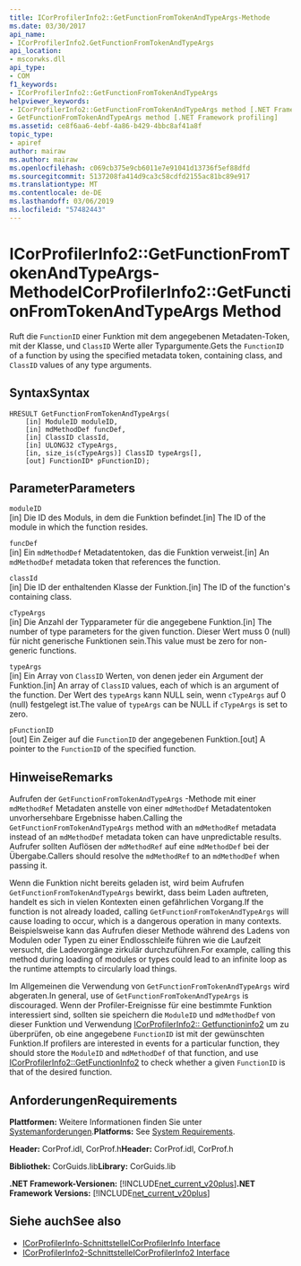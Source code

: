 ```yaml
---
title: ICorProfilerInfo2::GetFunctionFromTokenAndTypeArgs-Methode
ms.date: 03/30/2017
api_name:
- ICorProfilerInfo2.GetFunctionFromTokenAndTypeArgs
api_location:
- mscorwks.dll
api_type:
- COM
f1_keywords:
- ICorProfilerInfo2::GetFunctionFromTokenAndTypeArgs
helpviewer_keywords:
- ICorProfilerInfo2::GetFunctionFromTokenAndTypeArgs method [.NET Framework profiling]
- GetFunctionFromTokenAndTypeArgs method [.NET Framework profiling]
ms.assetid: ce8f6aa6-4ebf-4a86-b429-4bbc8af41a8f
topic_type:
- apiref
author: mairaw
ms.author: mairaw
ms.openlocfilehash: c069cb375e9cb6011e7e91041d13736f5ef88dfd
ms.sourcegitcommit: 5137208fa414d9ca3c58cdfd2155ac81bc89e917
ms.translationtype: MT
ms.contentlocale: de-DE
ms.lasthandoff: 03/06/2019
ms.locfileid: "57482443"
---
```

# <a name="icorprofilerinfo2getfunctionfromtokenandtypeargs-method"></a><span data-ttu-id="1f79e-102">ICorProfilerInfo2::GetFunctionFromTokenAndTypeArgs-Methode</span><span class="sxs-lookup"><span data-stu-id="1f79e-102">ICorProfilerInfo2::GetFunctionFromTokenAndTypeArgs Method</span></span>
<span data-ttu-id="1f79e-103">Ruft die `FunctionID` einer Funktion mit dem angegebenen Metadaten-Token, mit der Klasse, und `ClassID` Werte aller Typargumente.</span><span class="sxs-lookup"><span data-stu-id="1f79e-103">Gets the `FunctionID` of a function by using the specified metadata token, containing class, and `ClassID` values of any type arguments.</span></span>  
  
## <a name="syntax"></a><span data-ttu-id="1f79e-104">Syntax</span><span class="sxs-lookup"><span data-stu-id="1f79e-104">Syntax</span></span>  
  
```  
HRESULT GetFunctionFromTokenAndTypeArgs(  
    [in] ModuleID moduleID,  
    [in] mdMethodDef funcDef,  
    [in] ClassID classId,  
    [in] ULONG32 cTypeArgs,  
    [in, size_is(cTypeArgs)] ClassID typeArgs[],  
    [out] FunctionID* pFunctionID);  
```  
  
## <a name="parameters"></a><span data-ttu-id="1f79e-105">Parameter</span><span class="sxs-lookup"><span data-stu-id="1f79e-105">Parameters</span></span>  
 `moduleID`  
 <span data-ttu-id="1f79e-106">[in] Die ID des Moduls, in dem die Funktion befindet.</span><span class="sxs-lookup"><span data-stu-id="1f79e-106">[in] The ID of the module in which the function resides.</span></span>  
  
 `funcDef`  
 <span data-ttu-id="1f79e-107">[in] Ein `mdMethodDef` Metadatentoken, das die Funktion verweist.</span><span class="sxs-lookup"><span data-stu-id="1f79e-107">[in] An `mdMethodDef` metadata token that references the function.</span></span>  
  
 `classId`  
 <span data-ttu-id="1f79e-108">[in] Die ID der enthaltenden Klasse der Funktion.</span><span class="sxs-lookup"><span data-stu-id="1f79e-108">[in] The ID of the function's containing class.</span></span>  
  
 `cTypeArgs`  
 <span data-ttu-id="1f79e-109">[in] Die Anzahl der Typparameter für die angegebene Funktion.</span><span class="sxs-lookup"><span data-stu-id="1f79e-109">[in] The number of type parameters for the given function.</span></span> <span data-ttu-id="1f79e-110">Dieser Wert muss 0 (null) für nicht generische Funktionen sein.</span><span class="sxs-lookup"><span data-stu-id="1f79e-110">This value must be zero for non-generic functions.</span></span>  
  
 `typeArgs`  
 <span data-ttu-id="1f79e-111">[in] Ein Array von `ClassID` Werten, von denen jeder ein Argument der Funktion.</span><span class="sxs-lookup"><span data-stu-id="1f79e-111">[in] An array of `ClassID` values, each of which is an argument of the function.</span></span> <span data-ttu-id="1f79e-112">Der Wert des `typeArgs` kann NULL sein, wenn `cTypeArgs` auf 0 (null) festgelegt ist.</span><span class="sxs-lookup"><span data-stu-id="1f79e-112">The value of `typeArgs` can be NULL if `cTypeArgs` is set to zero.</span></span>  
  
 `pFunctionID`  
 <span data-ttu-id="1f79e-113">[out] Ein Zeiger auf die `FunctionID` der angegebenen Funktion.</span><span class="sxs-lookup"><span data-stu-id="1f79e-113">[out] A pointer to the `FunctionID` of the specified function.</span></span>  
  
## <a name="remarks"></a><span data-ttu-id="1f79e-114">Hinweise</span><span class="sxs-lookup"><span data-stu-id="1f79e-114">Remarks</span></span>  
 <span data-ttu-id="1f79e-115">Aufrufen der `GetFunctionFromTokenAndTypeArgs` -Methode mit einer `mdMethodRef` Metadaten anstelle von einer `mdMethodDef` Metadatentoken unvorhersehbare Ergebnisse haben.</span><span class="sxs-lookup"><span data-stu-id="1f79e-115">Calling the `GetFunctionFromTokenAndTypeArgs` method with an `mdMethodRef` metadata instead of an `mdMethodDef` metadata token can have unpredictable results.</span></span> <span data-ttu-id="1f79e-116">Aufrufer sollten Auflösen der `mdMethodRef` auf eine `mdMethodDef` bei der Übergabe.</span><span class="sxs-lookup"><span data-stu-id="1f79e-116">Callers should resolve the `mdMethodRef` to an `mdMethodDef` when passing it.</span></span>  
  
 <span data-ttu-id="1f79e-117">Wenn die Funktion nicht bereits geladen ist, wird beim Aufrufen `GetFunctionFromTokenAndTypeArgs` bewirkt, dass beim Laden auftreten, handelt es sich in vielen Kontexten einen gefährlichen Vorgang.</span><span class="sxs-lookup"><span data-stu-id="1f79e-117">If the function is not already loaded, calling `GetFunctionFromTokenAndTypeArgs` will cause loading to occur, which is a dangerous operation in many contexts.</span></span> <span data-ttu-id="1f79e-118">Beispielsweise kann das Aufrufen dieser Methode während des Ladens von Modulen oder Typen zu einer Endlosschleife führen wie die Laufzeit versucht, die Ladevorgänge zirkulär durchzuführen.</span><span class="sxs-lookup"><span data-stu-id="1f79e-118">For example, calling this method during loading of modules or types could lead to an infinite loop as the runtime attempts to circularly load things.</span></span>  
  
 <span data-ttu-id="1f79e-119">Im Allgemeinen die Verwendung von `GetFunctionFromTokenAndTypeArgs` wird abgeraten.</span><span class="sxs-lookup"><span data-stu-id="1f79e-119">In general, use of `GetFunctionFromTokenAndTypeArgs` is discouraged.</span></span> <span data-ttu-id="1f79e-120">Wenn der Profiler-Ereignisse für eine bestimmte Funktion interessiert sind, sollten sie speichern die `ModuleID` und `mdMethodDef` von dieser Funktion und Verwendung [ICorProfilerInfo2:: Getfunctioninfo2](../../../../docs/framework/unmanaged-api/profiling/icorprofilerinfo2-getfunctioninfo2-method.md) um zu überprüfen, ob eine angegebene `FunctionID` ist mit der gewünschten Funktion.</span><span class="sxs-lookup"><span data-stu-id="1f79e-120">If profilers are interested in events for a particular function, they should store the `ModuleID` and `mdMethodDef` of that function, and use [ICorProfilerInfo2::GetFunctionInfo2](../../../../docs/framework/unmanaged-api/profiling/icorprofilerinfo2-getfunctioninfo2-method.md) to check whether a given `FunctionID` is that of the desired function.</span></span>  
  
## <a name="requirements"></a><span data-ttu-id="1f79e-121">Anforderungen</span><span class="sxs-lookup"><span data-stu-id="1f79e-121">Requirements</span></span>  
 <span data-ttu-id="1f79e-122">**Plattformen:** Weitere Informationen finden Sie unter [Systemanforderungen](../../../../docs/framework/get-started/system-requirements.md).</span><span class="sxs-lookup"><span data-stu-id="1f79e-122">**Platforms:** See [System Requirements](../../../../docs/framework/get-started/system-requirements.md).</span></span>  
  
 <span data-ttu-id="1f79e-123">**Header:** CorProf.idl, CorProf.h</span><span class="sxs-lookup"><span data-stu-id="1f79e-123">**Header:** CorProf.idl, CorProf.h</span></span>  
  
 <span data-ttu-id="1f79e-124">**Bibliothek:** CorGuids.lib</span><span class="sxs-lookup"><span data-stu-id="1f79e-124">**Library:** CorGuids.lib</span></span>  
  
 <span data-ttu-id="1f79e-125">**.NET Framework-Versionen:** [!INCLUDE[net_current_v20plus](../../../../includes/net-current-v20plus-md.md)]</span><span class="sxs-lookup"><span data-stu-id="1f79e-125">**.NET Framework Versions:** [!INCLUDE[net_current_v20plus](../../../../includes/net-current-v20plus-md.md)]</span></span>  
  
## <a name="see-also"></a><span data-ttu-id="1f79e-126">Siehe auch</span><span class="sxs-lookup"><span data-stu-id="1f79e-126">See also</span></span>
- [<span data-ttu-id="1f79e-127">ICorProfilerInfo-Schnittstelle</span><span class="sxs-lookup"><span data-stu-id="1f79e-127">ICorProfilerInfo Interface</span></span>](../../../../docs/framework/unmanaged-api/profiling/icorprofilerinfo-interface.md)
- [<span data-ttu-id="1f79e-128">ICorProfilerInfo2-Schnittstelle</span><span class="sxs-lookup"><span data-stu-id="1f79e-128">ICorProfilerInfo2 Interface</span></span>](../../../../docs/framework/unmanaged-api/profiling/icorprofilerinfo2-interface.md)
